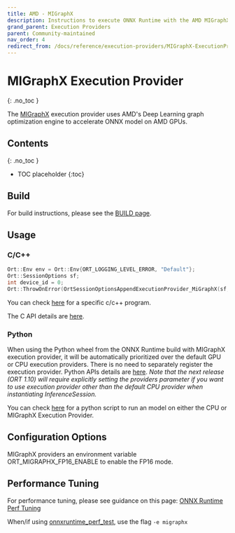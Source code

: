 ```yaml
---
title: AMD - MIGraphX
description: Instructions to execute ONNX Runtime with the AMD MIGraphX execution provider
grand_parent: Execution Providers
parent: Community-maintained
nav_order: 4
redirect_from: /docs/reference/execution-providers/MIGraphX-ExecutionProvider
---
```


# MIGraphX Execution Provider
{: .no_toc }

The [MIGraphX](https://github.com/ROCmSoftwarePlatform/AMDMIGraphX/) execution provider uses AMD's Deep Learning graph optimization engine to accelerate ONNX model on AMD GPUs. 

## Contents
{: .no_toc }

* TOC placeholder
{:toc}

## Build
For build instructions, please see the [BUILD page](../build/eps.md#AMD-MIGraphX). 

## Usage

### C/C++

```c++
Ort::Env env = Ort::Env{ORT_LOGGING_LEVEL_ERROR, "Default"};
Ort::SessionOptions sf;
int device_id = 0;
Ort::ThrowOnError(OrtSessionOptionsAppendExecutionProvider_MiGraphX(sf, device_id));
```

You can check [here](https://github.com/scxiao/ort_test/tree/master/char_rnn) for a specific c/c++ program.

The C API details are [here](../get-started/with-c.md).

### Python
When using the Python wheel from the ONNX Runtime build with MIGraphX execution provider, it will be automatically
prioritized over the default GPU or CPU execution providers. There is no need to separately register the execution
provider. Python APIs details are [here](https://onnxruntime.ai/docs/api/python/api_summary.html).
*Note that the next release (ORT 1.10) will require explicitly setting the providers parameter if you want to use execution provider other than the default CPU provider when instantiating InferenceSession.*

You can check [here](https://github.com/scxiao/ort_test/tree/master/python/run_onnx) for a python script to run an
model on either the CPU or MIGraphX Execution Provider.

## Configuration Options
MIGraphX providers an environment variable ORT_MIGRAPHX_FP16_ENABLE to enable the FP16 mode.

## Performance Tuning
For performance tuning, please see guidance on this page: [ONNX Runtime Perf Tuning](../performance/tune-performance.md)

When/if using [onnxruntime_perf_test](https://github.com/microsoft/onnxruntime/tree/master/onnxruntime/test/perftest#onnxruntime-performance-test), use the flag `-e migraphx`
